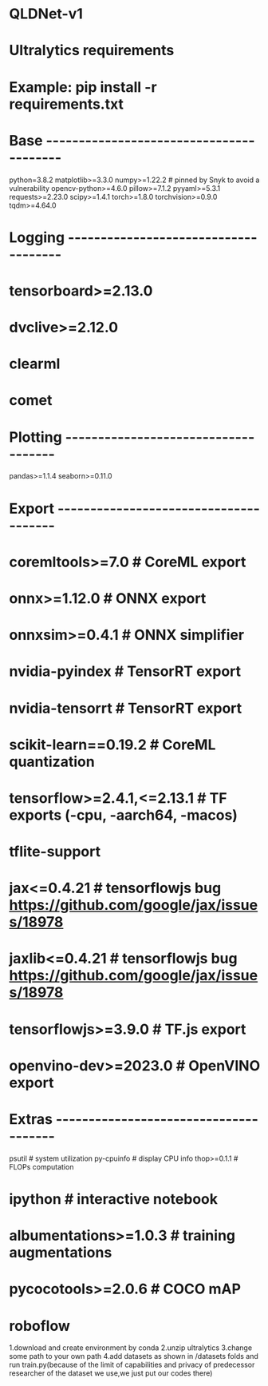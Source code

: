 # QLDNet-v1
# Ultralytics requirements
# Example: pip install -r requirements.txt

# Base ----------------------------------------
python=3.8.2
matplotlib>=3.3.0
numpy>=1.22.2 # pinned by Snyk to avoid a vulnerability
opencv-python>=4.6.0
pillow>=7.1.2
pyyaml>=5.3.1
requests>=2.23.0
scipy>=1.4.1
torch>=1.8.0
torchvision>=0.9.0
tqdm>=4.64.0

# Logging -------------------------------------
# tensorboard>=2.13.0
# dvclive>=2.12.0
# clearml
# comet

# Plotting ------------------------------------
pandas>=1.1.4
seaborn>=0.11.0

# Export --------------------------------------
# coremltools>=7.0  # CoreML export
# onnx>=1.12.0  # ONNX export
# onnxsim>=0.4.1  # ONNX simplifier
# nvidia-pyindex  # TensorRT export
# nvidia-tensorrt  # TensorRT export
# scikit-learn==0.19.2  # CoreML quantization
# tensorflow>=2.4.1,<=2.13.1  # TF exports (-cpu, -aarch64, -macos)
# tflite-support
# jax<=0.4.21  # tensorflowjs bug https://github.com/google/jax/issues/18978
# jaxlib<=0.4.21  # tensorflowjs bug https://github.com/google/jax/issues/18978
# tensorflowjs>=3.9.0  # TF.js export
# openvino-dev>=2023.0  # OpenVINO export

# Extras --------------------------------------
psutil  # system utilization
py-cpuinfo  # display CPU info
thop>=0.1.1  # FLOPs computation
# ipython  # interactive notebook
# albumentations>=1.0.3  # training augmentations
# pycocotools>=2.0.6  # COCO mAP
# roboflow

1.download and create environment by conda
2.unzip ultralytics
3.change some path to your own path
4.add datasets as shown in /datasets folds and run train.py(because of the limit of capabilities and privacy of predecessor researcher of the dataset we use,we just put our codes there)
